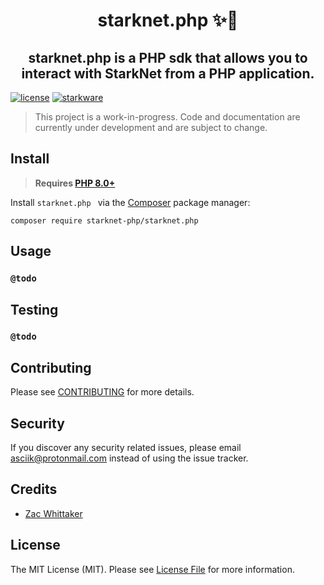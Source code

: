 <h1 align="center">starknet.php ✨🐘</h1>
<h2 align="center">starknet.php is a PHP sdk that allows you to interact with StarkNet from a PHP application.</h2>

<p align="center">

[![license](https://img.shields.io/badge/license-MIT-black)](https://github.com/Starknet-php/starknet.php/blob/main/LICENSE.md)
[![starkware](https://img.shields.io/badge/powered_by-StarkWare-navy)](https://starkware.co)

</p>

> This project is a work-in-progress. Code and documentation are currently under development and are subject to change.

## Install

>  **Requires [PHP 8.0+](https://php.net/releases/)**

Install `starknet.php ` via the [Composer](https://getcomposer.org/) package manager:

```composer require starknet-php/starknet.php ```


## Usage

  ### **`@todo`**

## Testing

  ### **`@todo`**

## Contributing

Please see [CONTRIBUTING](CONTRIBUTING.md) for more details.

## Security

 
If you discover any security related issues, please email asciik@protonmail.com instead of using the issue tracker.

 
## Credits

  
-  [Zac Whittaker][link-author]


## License

The MIT License (MIT). Please see [License File](LICENSE.md) for more information.

[link-author]: https://github.com/ZacWhittaker